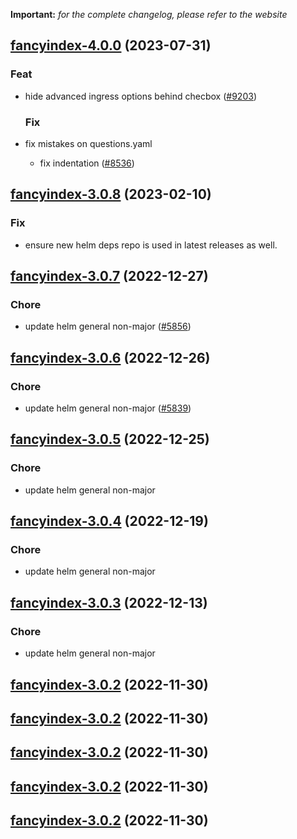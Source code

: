**Important:**
*for the complete changelog, please refer to the website*






## [fancyindex-4.0.0](https://github.com/truecharts/charts/compare/fancyindex-3.0.8...fancyindex-4.0.0) (2023-07-31)

### Feat

- hide advanced ingress options behind checbox ([#9203](https://github.com/truecharts/charts/issues/9203))
  
  ### Fix

- fix mistakes on questions.yaml
  - fix indentation ([#8536](https://github.com/truecharts/charts/issues/8536))
  
  


## [fancyindex-3.0.8](https://github.com/truecharts/charts/compare/fancyindex-3.0.7...fancyindex-3.0.8) (2023-02-10)

### Fix

- ensure new helm deps repo is used in latest releases as well.
  
  


## [fancyindex-3.0.7](https://github.com/truecharts/charts/compare/fancyindex-3.0.6...fancyindex-3.0.7) (2022-12-27)

### Chore

- update helm general non-major ([#5856](https://github.com/truecharts/charts/issues/5856))
  
  


## [fancyindex-3.0.6](https://github.com/truecharts/charts/compare/fancyindex-3.0.5...fancyindex-3.0.6) (2022-12-26)

### Chore

- update helm general non-major ([#5839](https://github.com/truecharts/charts/issues/5839))
  
  


## [fancyindex-3.0.5](https://github.com/truecharts/charts/compare/fancyindex-3.0.4...fancyindex-3.0.5) (2022-12-25)

### Chore

- update helm general non-major
  
  


## [fancyindex-3.0.4](https://github.com/truecharts/charts/compare/fancyindex-3.0.3...fancyindex-3.0.4) (2022-12-19)

### Chore

- update helm general non-major
  
  


## [fancyindex-3.0.3](https://github.com/truecharts/charts/compare/fancyindex-3.0.2...fancyindex-3.0.3) (2022-12-13)

### Chore

- update helm general non-major
  
  


## [fancyindex-3.0.2](https://github.com/truecharts/charts/compare/fancyindex-3.0.1...fancyindex-3.0.2) (2022-11-30)




## [fancyindex-3.0.2](https://github.com/truecharts/charts/compare/fancyindex-3.0.1...fancyindex-3.0.2) (2022-11-30)




## [fancyindex-3.0.2](https://github.com/truecharts/charts/compare/fancyindex-3.0.1...fancyindex-3.0.2) (2022-11-30)




## [fancyindex-3.0.2](https://github.com/truecharts/charts/compare/fancyindex-3.0.1...fancyindex-3.0.2) (2022-11-30)




## [fancyindex-3.0.2](https://github.com/truecharts/charts/compare/fancyindex-3.0.1...fancyindex-3.0.2) (2022-11-30)


